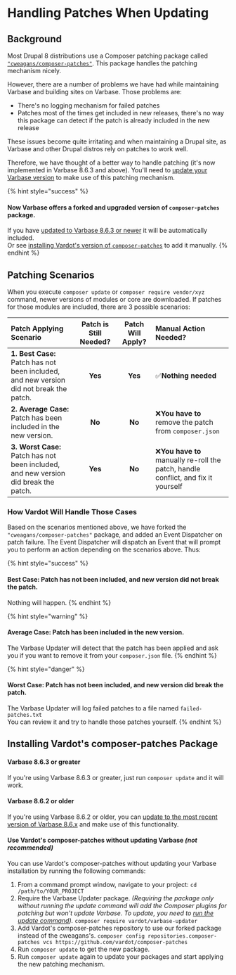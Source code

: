 # Handling Patches When Updating

## Background

Most Drupal 8 distributions use a Composer patching package called [`"cweagans/composer-patches"`](https://github.com/cweagans/composer-patches). This package handles the patching mechanism nicely.

However, there are a number of problems we have had while maintaining Varbase and building sites on Varbase. Those problems are:

* There's no logging mechanism for failed patches
* Patches most of the times get included in new releases, there's no way this package can detect if the patch is already included in the new release

These issues become quite irritating and when maintaining a Drupal site, as Varbase and other Drupal distros rely on patches to work well.

Therefore, we have thought of a better way to handle patching \(it's now implemented in Varbase 8.6.3 and above\). You'll need to [update your Varbase version](https://docs.varbase.vardot.com/updating-varbase#the-update-process) to make use of this patching mechanism.

{% hint style="success" %}
#### Now Varbase offers a forked and upgraded version of `composer-patches` package.

If you have [updated to Varbase 8.6.3 or newer](./#option-1-automated-process-using-varbase-updater-varbase-updater) it will be automatically included.  
Or see [installing Vardot's version of `composer-patches`](../getting-started/installing-varbase.md#installing-varbase-on-platform-sh) to add it manually.
{% endhint %}



## Patching Scenarios

When you execute `composer update` or `composer require vendor/xyz` command, newer versions of modules or core are downloaded. If patches for those modules are included, there are 3 possible scenarios:

| **Patch Applying Scenario** | **Patch is Still Needed?** | **Patch Will Apply?** | **Manual Action Needed?** |
| :--- | :---: | :---: | :--- |
| **1. Best Case:** Patch has not been included, and new version did not break the patch. | **Yes** | **Yes** | ✅**Nothing needed** |
| **2. Average Case:** Patch has been included in the new version. | **No** | **No** | ❌**You have to** remove the patch from `composer.json` |
| **3. Worst Case:** Patch has not been included, and new version did break the patch. | **Yes** | **No** | ❌**You have to** manually re-roll the patch, handle conflict, and fix it yourself |

### 

### How Vardot Will Handle Those Cases

Based on the scenarios mentioned above, we have forked the `"cweagans/composer-patches"` package, and added an Event Dispatcher on patch failure. The Event Dispatcher will dispatch an Event that will prompt you to perform an action depending on the scenarios above. Thus:

{% hint style="success" %}
#### **Best Case:** Patch has not been included, and new version did not break the patch.

Nothing will happen.
{% endhint %}

{% hint style="warning" %}
#### **Average Case:** Patch has been included in the new version.

The Varbase Updater will detect that the patch has been applied and ask you if you want to remove it from your `composer.json` file.
{% endhint %}

{% hint style="danger" %}
#### **Worst Case:** Patch has not been included, and new version did break the patch.

The Varbase Updater will log failed patches to a file named `failed-patches.txt`  
You can review it and try to handle those patches yourself.
{% endhint %}



## Installing Vardot's composer-patches Package

#### Varbase 8.6.3 or greater

If you're using Varbase 8.6.3 or greater, just run `composer update` and it will work.

#### Varbase 8.6.2 or older

If you're using Varbase 8.6.2 or older, you can [update to the most recent version of Varbase 8.6.x](https://docs.varbase.vardot.com/updating-varbase#the-update-process) and make use of this functionality. 

#### Use Vardot's composer-patches without updating Varbase _\(not recommended\)_

You can use Vardot's composer-patches without updating your Varbase installation by running the following commands:

1. From a command prompt window, navigate to your project:  `cd /path/to/YOUR_PROJECT`  
2. Require the Varbase Updater package. _\(Requiring the package only without running the update command will add the Composer plugins for patching but won't update Varbase. To update, you need to_ [_run the update command_](./#the-update-process)_\)._ `composer require vardot/varbase-updater`  
3. Add Vardot's composer-patches repository to use our forked package instead of the cweagans's.  `composer config repositories.composer-patches vcs https://github.com/vardot/composer-patches` 
4. Run `composer update` to get the new package. 
5. Run `composer update` again to update your packages and start applying the new patching mechanism.



